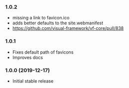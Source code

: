 ### 1.0.2

* missing a link to favicon.ico
* adds better defaults to the site.webmanifest
* https://github.com/visual-framework/vf-core/pull/838

### 1.0.1

* Fixes default path of favicons
* Improves docs

### 1.0.0 (2019-12-17)

* Initial stable release
